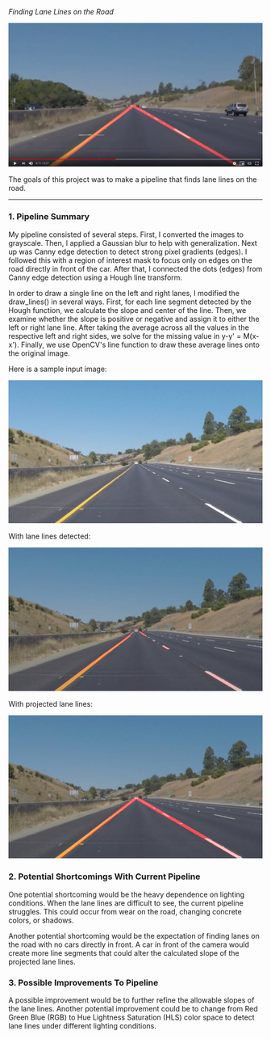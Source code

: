 *Finding Lane Lines on the Road*

[![Finding Lane Lines](/images/youtube_snapshot.png)](https://youtu.be/XQAB_ylnxq0)

The goals of this project was to make a pipeline that finds lane lines on the road.

---

### 1. Pipeline Summary

My pipeline consisted of several steps. First, I converted the images to grayscale.
Then, I applied a Gaussian blur to help with generalization. Next up was Canny
edge detection to detect strong pixel gradients (edges). I followed this with a region
of interest mask to focus only on edges on the road directly in front of the car.
After that, I connected the dots (edges) from Canny edge detection using a Hough
line transform.

In order to draw a single line on the left and right lanes, I modified the
draw_lines() in several ways. First, for each line segment detected by the
Hough function, we calculate the slope and center of the line. Then, we examine
whether the slope is positive or negative and assign it to either the left or
right lane line. After taking the average across all the values in the respective
left and right sides, we solve for the missing value in y-y' = M(x-x'). Finally,
we use OpenCV's line function to draw these average lines onto the original image.

Here is a sample input image:

![Input Image](/images/whiteCarLaneSwitch.jpg)

With lane lines detected:

![Image With Lane Line Segments](/images/output_whiteCarLaneSwitch.jpg)

With projected lane lines:

![Output Image With Projected Lane Lines](/images/output_line_whiteCarLaneSwitch.jpg)


### 2. Potential Shortcomings With Current Pipeline

One potential shortcoming would be the heavy dependence on lighting conditions.
When the lane lines are difficult to see, the current pipeline struggles. This
could occur from wear on the road, changing concrete colors, or shadows.

Another potential shortcoming would be the expectation of finding lanes on the road
with no cars directly in front. A car in front of the camera would create more
line segments that could alter the calculated slope of the projected lane lines.


### 3. Possible Improvements To Pipeline

A possible improvement would be to further refine the allowable slopes of the
lane lines. Another potential improvement could be to change from Red Green Blue
(RGB) to Hue Lightness Saturation (HLS) color space to detect lane
lines under different lighting conditions.
